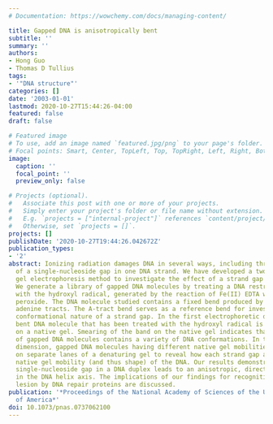```yaml
---
# Documentation: https://wowchemy.com/docs/managing-content/

title: Gapped DNA is anisotropically bent
subtitle: ''
summary: ''
authors:
- Hong Guo
- Thomas D Tullius
tags:
- '"DNA structure"'
categories: []
date: '2003-01-01'
lastmod: 2020-10-27T15:44:26-04:00
featured: false
draft: false

# Featured image
# To use, add an image named `featured.jpg/png` to your page's folder.
# Focal points: Smart, Center, TopLeft, Top, TopRight, Left, Right, BottomLeft, Bottom, BottomRight.
image:
  caption: ''
  focal_point: ''
  preview_only: false

# Projects (optional).
#   Associate this post with one or more of your projects.
#   Simply enter your project's folder or file name without extension.
#   E.g. `projects = ["internal-project"]` references `content/project/deep-learning/index.md`.
#   Otherwise, set `projects = []`.
projects: []
publishDate: '2020-10-27T19:44:26.042672Z'
publication_types:
- '2'
abstract: Ionizing radiation damages DNA in several ways, including through formation
  of a single-nucleoside gap in one DNA strand. We have developed a two-dimensional
  gel electrophoresis method to investigate the effect of a strand gap on DNA structure.
  We generate a library of gapped DNA molecules by treating a DNA restriction fragment
  with the hydroxyl radical, generated by the reaction of Fe(II) EDTA with hydrogen
  peroxide. The DNA molecule studied contains a fixed bend produced by a set of phased
  adenine tracts. The A-tract bend serves as a reference bend for investigating the
  conformational nature of a strand gap. In the first electrophoretic dimension, a
  bent DNA molecule that has been treated with the hydroxyl radical is electrophoresed
  on a native gel. Smearing of the band on the native gel indicates that the library
  of gapped DNA molecules contains a variety of DNA conformations. In the second electrophoretic
  dimension, gapped DNA molecules having different native gel mobilities are electrophoresed
  on separate lanes of a denaturing gel to reveal how each strand gap affects the
  native gel mobility (and thus shape) of the DNA. Our results demonstrate that a
  single-nucleoside gap in a DNA duplex leads to an anisotropic, directional bend
  in the DNA helix axis. The implications of our findings for recognition of this
  lesion by DNA repair proteins are discussed.
publication: '*Proceedings of the National Academy of Sciences of the United States
  of America*'
doi: 10.1073/pnas.0737062100
---
```

